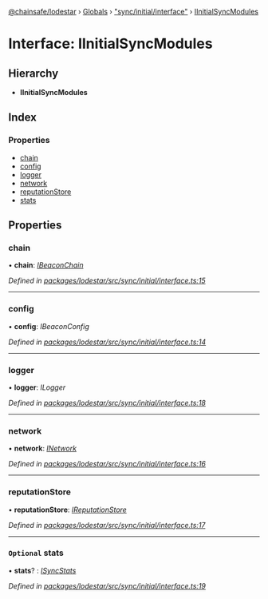[@chainsafe/lodestar](../README.md) › [Globals](../globals.md) › ["sync/initial/interface"](../modules/_sync_initial_interface_.md) › [IInitialSyncModules](_sync_initial_interface_.iinitialsyncmodules.md)

# Interface: IInitialSyncModules

## Hierarchy

* **IInitialSyncModules**

## Index

### Properties

* [chain](_sync_initial_interface_.iinitialsyncmodules.md#chain)
* [config](_sync_initial_interface_.iinitialsyncmodules.md#config)
* [logger](_sync_initial_interface_.iinitialsyncmodules.md#logger)
* [network](_sync_initial_interface_.iinitialsyncmodules.md#network)
* [reputationStore](_sync_initial_interface_.iinitialsyncmodules.md#reputationstore)
* [stats](_sync_initial_interface_.iinitialsyncmodules.md#optional-stats)

## Properties

###  chain

• **chain**: *[IBeaconChain](_chain_interface_.ibeaconchain.md)*

*Defined in [packages/lodestar/src/sync/initial/interface.ts:15](https://github.com/ChainSafe/lodestar/blob/ee6564a3a/packages/lodestar/src/sync/initial/interface.ts#L15)*

___

###  config

• **config**: *IBeaconConfig*

*Defined in [packages/lodestar/src/sync/initial/interface.ts:14](https://github.com/ChainSafe/lodestar/blob/ee6564a3a/packages/lodestar/src/sync/initial/interface.ts#L14)*

___

###  logger

• **logger**: *ILogger*

*Defined in [packages/lodestar/src/sync/initial/interface.ts:18](https://github.com/ChainSafe/lodestar/blob/ee6564a3a/packages/lodestar/src/sync/initial/interface.ts#L18)*

___

###  network

• **network**: *[INetwork](_network_interface_.inetwork.md)*

*Defined in [packages/lodestar/src/sync/initial/interface.ts:16](https://github.com/ChainSafe/lodestar/blob/ee6564a3a/packages/lodestar/src/sync/initial/interface.ts#L16)*

___

###  reputationStore

• **reputationStore**: *[IReputationStore](_sync_ireputation_.ireputationstore.md)*

*Defined in [packages/lodestar/src/sync/initial/interface.ts:17](https://github.com/ChainSafe/lodestar/blob/ee6564a3a/packages/lodestar/src/sync/initial/interface.ts#L17)*

___

### `Optional` stats

• **stats**? : *[ISyncStats](_sync_stats_interface_.isyncstats.md)*

*Defined in [packages/lodestar/src/sync/initial/interface.ts:19](https://github.com/ChainSafe/lodestar/blob/ee6564a3a/packages/lodestar/src/sync/initial/interface.ts#L19)*
